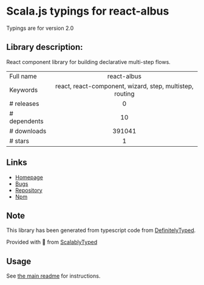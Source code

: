 
# Scala.js typings for react-albus

Typings are for version 2.0

## Library description:
React component library for building declarative multi-step flows.

|                    |                 |
| ------------------ | :-------------: |
| Full name          | react-albus |
| Keywords           | react, react-component, wizard, step, multistep, routing |
| # releases         | 0 |
| # dependents       | 10 |
| # downloads        | 391041 |
| # stars            | 1 |

## Links
- [Homepage](https://github.com/americanexpress/react-albus#readme)
- [Bugs](https://github.com/americanexpress/react-albus/issues)
- [Repository](https://github.com/americanexpress/react-albus)
- [Npm](https://www.npmjs.com/package/react-albus)
    


## Note
This library has been generated from typescript code from [DefinitelyTyped](https://definitelytyped.org).

Provided with :purple_heart: from [ScalablyTyped](https://github.com/oyvindberg/ScalablyTyped)

## Usage
See [the main readme](../../readme.md) for instructions.


